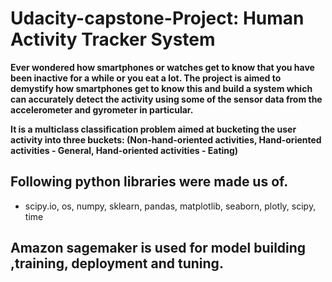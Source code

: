 # Udacity-capstone-Project: Human Activity Tracker System

**Ever wondered how smartphones or watches get to know that you have been inactive for a while or you eat a lot. The project is aimed to demystify how smartphones get to know this and build a system which can accurately detect the activity using some of the sensor data from the accelerometer and gyrometer in particular.**

**It is a multiclass classification problem aimed at bucketing the user activity into three buckets: (Non-hand-oriented activities, Hand-oriented activities - General, Hand-oriented activities - Eating)**

## Following python libraries were made us of.
* scipy.io, os, numpy, sklearn, pandas, matplotlib, seaborn, plotly, scipy, time

## Amazon sagemaker is used for model building ,training, deployment and tuning.
